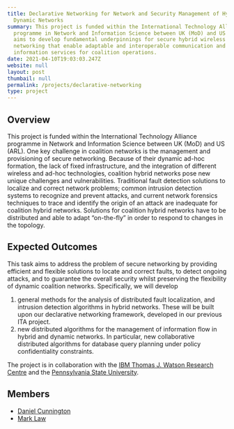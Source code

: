 ```yaml
---
title: Declarative Networking for Network and Security Management of Hybrid and
  Dynamic Networks
summary: This project is funded within the International Technology Alliance
  programme in Network and Information Science between UK (MoD) and US (ARL). It
  aims to develop fundamental underpinnings for secure hybrid wireless
  networking that enable adaptable and interoperable communication and
  information services for coalition operations.
date: 2021-04-10T19:03:03.247Z
website: null
layout: post
thumbail: null
permalink: /projects/declarative-networking
type: project
---
```

## Overview

This project is funded within the International Technology Alliance programme in Network and Information Science between UK (MoD) and US (ARL). One key challenge in coalition networks is the management and provisioning of secure networking. Because of their dynamic ad-hoc formation, the lack of fixed infrastructure, and the integration of different wireless and ad-hoc technologies, coalition hybrid networks pose new unique challenges and vulnerabilities. Traditional fault detection solutions to localize and correct network problems; common intrusion detection systems to recognize and prevent attacks, and current network forensics techniques to trace and identify the origin of an attack are  inadequate for coalition hybrid networks. Solutions for coalition hybrid networks have to be distributed and able to adapt “on-the-fly” in order to respond to changes in the topology.

## Expected Outcomes

This task aims to address the problem of secure networking by providing efficient and flexible solutions to locate and correct faults, to detect ongoing attacks, and to guarantee the overall security whilst preserving the flexibility of dynamic coalition networks. Specifically, we will develop

1. general methods for the analysis of distributed fault localization, and intrusion detection algorithms in hybrid networks. These will be built upon our declarative networking framework, developed in our previous ITA project.
2. new distributed algorithms for the management of information flow in hybrid and dynamic networks. In particular,  new collaborative distributed algorithms for database query planning under policy confidentiality constraints.

The project is in collaboration with the [IBM Thomas J. Watson Research Centre](http://www.research.ibm.com/labs/watson/index.shtml) and the [Pennsylvania State University](http://www.psu.edu/).

## Members

- [Daniel Cunnington](http://......)
- [Mark Law](http://......)